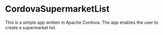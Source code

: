# CordovaSupermarketList
This is a simple app written in Apache Cordova.
The app enables the user to create a supermarket list.
